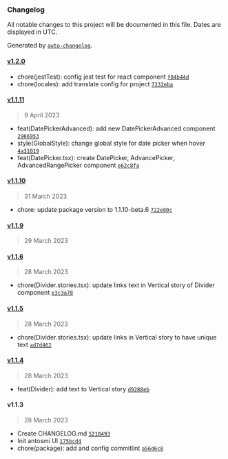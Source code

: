 ### Changelog

All notable changes to this project will be documented in this file. Dates are displayed in UTC.

Generated by [`auto-changelog`](https://github.com/CookPete/auto-changelog).

#### [v1.2.0](https://github.com/irisnikita/antsomi-ui/compare/v1.1.11...v1.2.0)

- chore(jestTest): config jest test for react component [`f84b44d`](https://github.com/irisnikita/antsomi-ui/commit/f84b44d595c8b6d2b023fe473ec31cb71cfedc9d)
- chore(locales): add translate config for project [`7332eba`](https://github.com/irisnikita/antsomi-ui/commit/7332eba57f8841b57bfdd1dc93653ff30e8a9fca)

#### [v1.1.11](https://github.com/irisnikita/antsomi-ui/compare/v1.1.10...v1.1.11)

> 9 April 2023

- feat(DatePickerAdvanced): add new DatePickerAdvanced component [`2966953`](https://github.com/irisnikita/antsomi-ui/commit/2966953a8b37978784f00759ffc637b74bddd402)
- style(GlobalStyle): change global style for date picker when hover [`4a31019`](https://github.com/irisnikita/antsomi-ui/commit/4a3101984c322d292824f71e8a85f2a6ec37eb00)
- feat(DatePicker.tsx): create DatePicker, AdvancePicker, AdvancedRangePicker component [`e62c8fa`](https://github.com/irisnikita/antsomi-ui/commit/e62c8fa7c88a32949f40b988e263d9d76d0d5a93)

#### [v1.1.10](https://github.com/irisnikita/antsomi-ui/compare/v1.1.9...v1.1.10)

> 31 March 2023

- chore: update package version to 1.1.10-beta.6 [`722e80c`](https://github.com/irisnikita/antsomi-ui/commit/722e80cf61fab78aba82c6252a8cb9dc731c8f7c)

#### [v1.1.9](https://github.com/irisnikita/antsomi-ui/compare/v1.1.6...v1.1.9)

> 29 March 2023

#### [v1.1.6](https://github.com/irisnikita/antsomi-ui/compare/v1.1.5...v1.1.6)

> 28 March 2023

- chore(Divider.stories.tsx): update links text in Vertical story of Divider component [`e3c3a78`](https://github.com/irisnikita/antsomi-ui/commit/e3c3a78ba368e711f981ab4bf5e2b996b0c7c4f9)

#### [v1.1.5](https://github.com/irisnikita/antsomi-ui/compare/v1.1.4...v1.1.5)

> 28 March 2023

- chore(Divider.stories.tsx): update links in Vertical story to have unique text [`ad7d462`](https://github.com/irisnikita/antsomi-ui/commit/ad7d46246d3d5078d8963321875503f9bcc55c62)

#### [v1.1.4](https://github.com/irisnikita/antsomi-ui/compare/v1.1.3...v1.1.4)

> 28 March 2023

- feat(Divider): add text to Vertical story [`d9288eb`](https://github.com/irisnikita/antsomi-ui/commit/d9288ebd1ea4221fcc74f0d7036981321afa1fa1)

#### v1.1.3

> 28 March 2023

- Create CHANGELOG.md [`5210493`](https://github.com/irisnikita/antsomi-ui/commit/5210493564763454f79b6cee9b7f7eb8f7049189)
- Init antosmi UI [`175bcd4`](https://github.com/irisnikita/antsomi-ui/commit/175bcd4b05dacb70bfa4c463c0ae53591e344673)
- chore(package): add and config commitlint [`a56d6c8`](https://github.com/irisnikita/antsomi-ui/commit/a56d6c80205dcb7d8a4b30f5e44f2daac832fedf)
